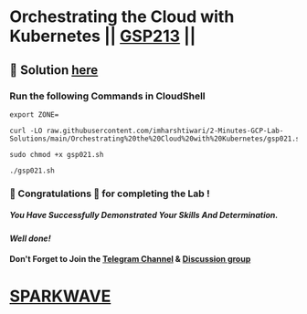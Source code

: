 # Orchestrating the Cloud with Kubernetes || [GSP213](https://www.cloudskillsboost.google/focuses/557?parent=catalog) ||

## 🔑 Solution [here](https://youtu.be/JIpnStuo0_U)

### Run the following Commands in CloudShell
```
export ZONE=
```
```
curl -LO raw.githubusercontent.com/imharshtiwari/2-Minutes-GCP-Lab-Solutions/main/Orchestrating%20the%20Cloud%20with%20Kubernetes/gsp021.sh

sudo chmod +x gsp021.sh

./gsp021.sh
```

### 🐼 Congratulations 🎉 for completing the Lab !

##### *You Have Successfully Demonstrated Your Skills And Determination.*

#### *Well done!*

#### Don't Forget to Join the [Telegram Channel](https://t.me/sparkwave.01) & [Discussion group](https://t.me/sparkwave.01chats)

# [SPARKWAVE](https://www.youtube.com/@sparkwave.01)
